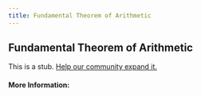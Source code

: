 ```yaml
---
title: Fundamental Theorem of Arithmetic
---
```


## Fundamental Theorem of Arithmetic

This is a stub. [Help our community expand it.](https://github.com/freeCodeCamp/guide-articles/tree/master/articles/Math/Number-Theory/Fundamental-Theorem-of-Arithmetic/index.md)

<!-- The article goes here, in GitHub-flavored Markdown. Feel free to add YouTube videos, images, and CodePen/JSBin embeds  -->

#### More Information:
<!-- Please add any articles you think might be helpful to read before writing the article -->


